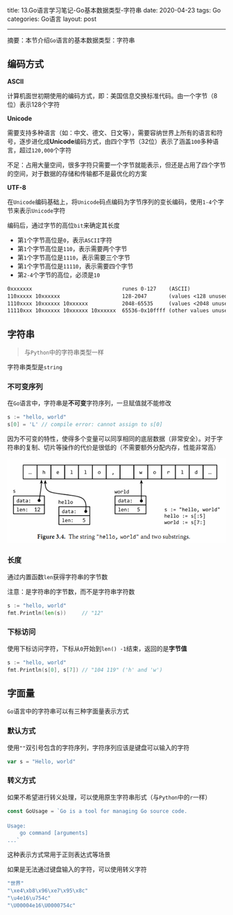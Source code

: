title: 13.Go语言学习笔记-Go基本数据类型-字符串
date: 2020-04-23
tags: Go
categories: Go语言
layout: post

------

摘要：本节介绍`Go`语言的基本数据类型：字符串

<!-- more -->

## 编码方式

**ASCII**

计算机面世初期使用的编码方式，即：美国信息交换标准代码。由一个字节（8位）表示128个字符

**Unicode**

需要支持多种语言（如：中文、德文、日文等），需要容纳世界上所有的语言和符号，逐步进化成**Unicode**编码方式，由四个字节（32位）表示了涵盖`100`多种语言，超过`120,000`个字符

不足：占用大量空间，很多字符只需要一个字节就能表示，但还是占用了四个字节的空间，对于数据的存储和传输都不是最优化的方案

**UTF-8**

在`Unicode`编码基础上，将`Unicode`码点编码为字节序列的变长编码，使用`1-4`个字节来表示`Unicode`字符

编码后，通过字节的高位`bit`来确定其长度

- 第`1`个字节高位是`0`，表示`ASCII`字符
- 第`1`个字节高位是`110`，表示需要两个字节
- 第`1`个字节高位是`1110`，表示需要三个字节
- 第`1`个字节高位是`11110`，表示需要四个字节
- 第`2-4`个字节的高位，必须是`10`

```tex
0xxxxxxx                             runes 0-127    (ASCII)
110xxxxx 10xxxxxx                    128-2047       (values <128 unused)
1110xxxx 10xxxxxx 10xxxxxx           2048-65535     (values <2048 unused)
11110xxx 10xxxxxx 10xxxxxx 10xxxxxx  65536-0x10ffff (other values unused)
```



## 字符串

> 与`Python`中的字符串类型一样

字符串类型是`string`

### 不可变序列

在`Go`语言中，字符串是**不可变**字符序列，一旦赋值就不能修改

```go
s := "hello, world"
s[0] = 'L' // compile error: cannot assign to s[0]
```

因为不可变的特性，使得多个变量可以同享相同的底层数据（非常安全）。对于字符串的复制、切片等操作的代价是很低的（不需要额外分配内存，性能非常高）

![img](./assets/ch3-04.png)

### 长度

通过内置函数`len`获得字符串的字节数

注意：是字符串的字节数，而不是字符串字符数

```go
s := "hello, world"
fmt.Println(len(s))     // "12"
```

### 下标访问

使用下标访问字符，下标从`0`开始到`len() -1`结束，返回的是**字节值**

```go
s := "hello, world"
fmt.Println(s[0], s[7]) // "104 119" ('h' and 'w')
```

## 字面量

`Go`语言中的字符串可以有三种字面量表示方式

### 默认方式

使用`""`双引号包含的字符序列，字符序列应该是键盘可以输入的字符

```go
var s = "Hello, world"
```

### 转义方式

如果不希望进行转义处理，可以使用原生字符串形式（与`Python`中的`r`一样）

```go
const GoUsage = `Go is a tool for managing Go source code.

Usage:
    go command [arguments]
...`
```

这种表示方式常用于正则表达式等场景

如果是无法通过键盘输入的字符，可以使用转义字符

```go
"世界"
"\xe4\xb8\x96\xe7\x95\x8c"
"\u4e16\u754c"
"\U00004e16\U0000754c"
```







